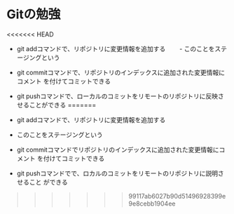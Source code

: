 # Gitの勉強
<<<<<<< HEAD
- git addコマンドで、リポジトリに変更情報を追加する
　　- このことをステージングという

- git commitコマンドで、リポジトリのインデックスに追加された変更情報にコメント
を付けてコミットできる
- git pushコマンドで、ローカルのコミットをリモートのリポジトリに反映させることができる
=======
-  git addコマンドで、リポジトリに変更情報を追加する
- このことをステージングという
-  git commitコマンドでリポジトリのインデックスに追加された変更情報にコメント
を付けてコミットできる
-  git pushコマンドでで、ロカルのコミットをリモートのリポジトリに説明させること
ができる
>>>>>>> 99117ab6027b90d51496928399e9e8cebb1904ee
